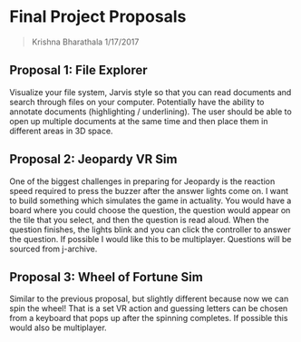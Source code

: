 # Final Project Proposals
> Krishna Bharathala
> 1/17/2017

## Proposal 1: File Explorer
Visualize your file system, Jarvis style so that you can read documents and search through files on your computer. Potentially have the ability to annotate documents (highlighting / underlining). The user should be able to open up multiple documents at the same time and then place them in different areas in 3D space.

## Proposal 2: Jeopardy VR Sim
One of the biggest challenges in preparing for Jeopardy is the reaction speed required to press the buzzer after the answer lights come on. I want to build something which simulates the game in actuality. You would have a board where you could choose the question, the question would appear on the tile that you select, and then the question is read aloud. When the question finishes, the lights blink and you can click the controller to answer the question. If possible I would like this to be multiplayer. Questions will be sourced from j-archive.

## Proposal 3: Wheel of Fortune Sim
Similar to the previous proposal, but slightly different because now we can spin the wheel! That is a set VR action and guessing letters can be chosen from a keyboard that pops up after the spinning completes. If possible this would also be multiplayer.